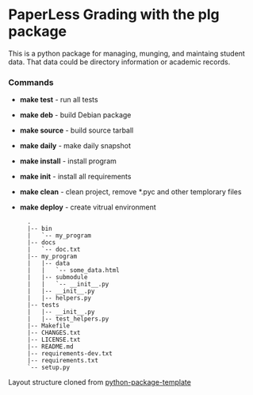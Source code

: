 PaperLess Grading with the plg package
======================================

This is a python package for managing, munging, and maintaing student data.  That data could be directory information or academic records.

### Commands ###
* **make test** - run all tests
* **make deb** - build Debian package
* **make source** - build source tarball
* **make daily** - make daily snapshot
* **make install** - install program
* **make init** - install all requirements
* **make clean** - clean project, remove *.pyc and other templorary files
* **make deploy** - create vitrual environment


        .
        |-- bin
        |   `-- my_program
        |-- docs
        |   `-- doc.txt
        |-- my_program
        |   |-- data
        |   |   `-- some_data.html
        |   |-- submodule
        |   |   `-- __init__.py
        |   |-- __init__.py
        |   |-- helpers.py
        |-- tests
        |   |-- __init__.py
        |   |-- test_helpers.py
        |-- Makefile
        |-- CHANGES.txt
        |-- LICENSE.txt
        |-- README.md
        |-- requirements-dev.txt
        |-- requirements.txt
        `-- setup.py

Layout structure cloned from [python-package-template](https://github.com/vital-fadeev/python-package-template)
